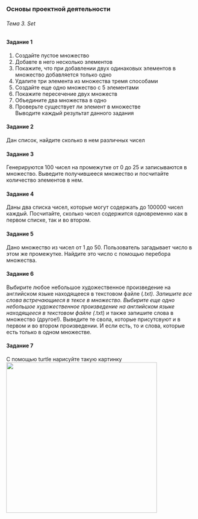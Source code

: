### Основы проектной деятельности
###### Тема 3. Set
#### Задание 1
1. Создайте пустое множество
2. Добавте в него несколько элементов
3. Покажите, что при добавлении двух одинаковых элементов в множество добавляется только одно
4. Удалите три элемента из множества тремя способами
5. Создайте еще одно множество с 5 элементами
6. Покажите пересечение двух множеств
7. Объедините два множества в одно
8. Проверьте существует ли элемент в множестве
<br>Выводите каждый результат данного задания

#### Задание 2
Дан список, найдите сколько в нем различных чисел

#### Задание 3
Генерируются 100 чисел на промежутке от 0 до 25 и записываются в множество. Выведите получившееся множество и посчитайте количество элементов в нем.

#### Задание 4
Даны два списка чисел, которые могут содержать до 100000 чисел каждый. Посчитайте, сколько чисел содержится одновременно как в первом списке, так и во втором.

#### Задание 5
Дано множество из чисел от 1 до 50. Пользователь загадывает число в этом же промежутке. Найдите это число с помощью перебора множества.

#### Задание 6
Выбирите любое небольшое художественное произведение на английском языке находящееся в текстовом файле (*.txt). Запишите все слова встречающиеся в тексе в множество.
Выбирите еще одно небольшое художественное произведение на английском языке находящееся в текстовом файле (*.txt) и также запишите слова в множество (другое!). Выведите те свола, которые присутсвуют и в первом и во втором произведении. И если есть, то и слова, которые есть только в одном множестве.

#### Задание 7
С помощью turtle нарисуйте такую картинку <br> <img src="https://i.pinimg.com/originals/e4/ba/56/e4ba566c16168f2a6e21b78843764baa.jpg" width = "400px">

